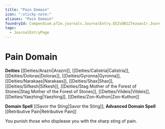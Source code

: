 ```yaml
---
title: "Pain Domain"
icon: ":sticky-note:"
aliases: "Pain Domain"
foundryId: Compendium.pf2e.journals.JournalEntry.EEZvDB1Z7ezwaxIr.JournalEntryPage.FtW1gtbHgO0KofPl
tags:
  - JournalEntryPage
---
```


# Pain Domain
**Deities** [[Deities/Arazni|Arazni]], [[Deities/Calistria|Calistria]], [[Deities/Doloras|Doloras]], [[Deities/Gyronna|Gyronna]], [[Deities/Narakaas|Narakaas]], [[Deities/Shax|Shax]], [[Deities/Sifkesh|Sifkesh]], [[Deities/Stag Mother of the Forest of Stones|Stag Mother of the Forest of Stones]], [[Deities/Vildeis|Vildeis]], [[Deities/Yaezhing|Yaezhing]], [[Deities/Zon-Kuthon|Zon-Kuthon]]

**Domain Spell** [[Savor the Sting|Savor the Sting]]; **Advanced Domain Spell** [[Retributive Pain|Retributive Pain]]

You punish those who displease you with the sharp sting of pain.